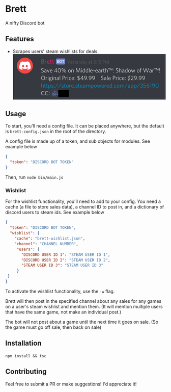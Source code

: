 # Brett
A nifty Discord bot

## Features
* Scrapes users' steam wishlists for deals.
![Brett announcing game deal](screenshots/wishlist.png)

## Usage
To start, you'll need a config file. It can be placed anywhere, but the default is `brett-config.json` in the root of the directory.

A config file is made up of a token, and sub objects for modules. See example below
```json
{
  "token": "DISCORD BOT TOKEN"
}
```

Then, run `node bin/main.js`

### Wishlist
For the wishlist functionality, you'll need to add to your config. You need a cache (a file to store sales data), a channel ID to post in, and a dictionary of discord users to steam ids. See example below
```json
{
  "token": "DISCORD BOT TOKEN",
  "wishlist": {
    "cache": "brett-wishlist.json",
    "channel": "CHANNEL NUMBER",
     "users": {
       "DISCORD USER ID 1": "STEAM USER ID 1",
       "DISCORD USER ID 2": "STEAM USER ID 2",
       "STEAM USER ID 3": "STEAM USER ID 3"
     }
 }
}
```

To activate the wishlist functionality, use the `-w` flag.

Brett will then post in the specified channel about any sales for any games on a user's steam wishlist and mention them.
(It will mention multiple users that have the same game, not make an individual post.)

The bot will not post about a game until the next time it goes on sale. (So the game must go off sale, then back on sale)

## Installation
`npm install && tsc`

## Contributing
Feel free to submit a PR or make suggestions! I'd appreciate it!
